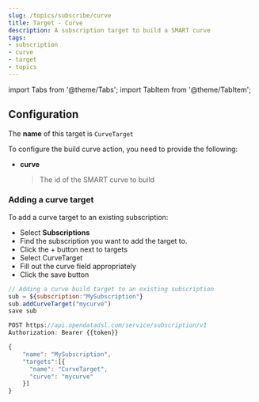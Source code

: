 ```yaml
---
slug: /topics/subscribe/curve
title: Target - Curve
description: A subscription target to build a SMART curve
tags:
- subscription
- curve
- target
- topics
---
```


import Tabs from '@theme/Tabs';
import TabItem from '@theme/TabItem';

## Configuration

The **name** of this target is ```CurveTarget```

To configure the build curve action, you need to provide the following:
* **curve**
  > The id of the SMART curve to build

### Adding a curve target

To add a curve target to an existing subscription:

<Tabs groupId="tool">
<TabItem value="portal" label="Web Portal" default>

* Select **Subscriptions**
* Find the subscription you want to add the target to.
* Click the + button next to targets
* Select CurveTarget
* Fill out the curve field appropriately
* Click the save button


</TabItem>
<TabItem value="odsl" label="OpenDataDSL">

```js
// Adding a curve build target to an existing subscription
sub = ${subscription:"MySubscription"}
sub.addCurveTarget("mycurve")
save sub
```

</TabItem>
<TabItem value="rest" label="REST API">

```js
POST https://api.opendatadsl.com/service/subscription/v1
Authorization: Bearer {{token}}

{
    "name": "MySubscription",
    "targets":[{
      "name": "CurveTarget",
      "curve": "mycurve"
    }]
}
```

</TabItem>
</Tabs>

